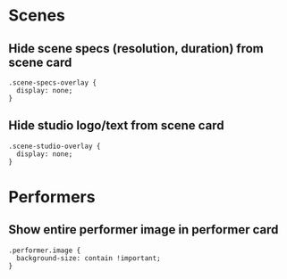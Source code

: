 # Scenes

## Hide scene specs (resolution, duration) from scene card

```
.scene-specs-overlay {
  display: none;
}
```

## Hide studio logo/text from scene card

```
.scene-studio-overlay {
  display: none;
}
```

# Performers

## Show entire performer image in performer card

```
.performer.image {
  background-size: contain !important;
}
```